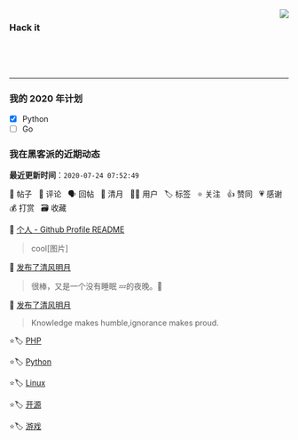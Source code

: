 <img align='right' src='https://github-readme-stats.vercel.app/api?username=1nfsr&show_icons=true&&hide=contribs,issues,stars&&hide_border=true&&hide_title=true' />


### Hack it

<br />
<br />
<br />
<hr />

### 我的 2020 年计划

- [x] Python
- [ ] Go

<!--events start -->

### 我在黑客派的近期动态

  **最近更新时间**：`2020-07-24 07:52:49`

📝 帖子 &nbsp; 💬 评论 &nbsp; 🗣 回帖 &nbsp; 🌙 清月 &nbsp; 👨‍💻 用户 &nbsp; 🏷️ 标签 &nbsp; ⭐️ 关注 &nbsp; 👍 赞同 &nbsp; 💗 感谢 &nbsp; 💰 打赏 &nbsp; 🗃 收藏


💬 [个人 - Github Profile README](https://hacpai.com/article/1595075885588/comment/1595548286287#comments)

  > cool[图片]

🌙 [发布了清风明月](https://hacpai.com/member/Infsr/breezemoons/1595548191323)

  > 很棒，又是一个没有睡眠 💤的夜晚。🎉

🌙 [发布了清风明月](https://hacpai.com/member/Infsr/breezemoons/1595515540142)

  > Knowledge makes humble,ignorance makes proud.

⭐️🏷️ [PHP](https://hacpai.com/tag/php)

  > 

⭐️🏷️ [Python](https://hacpai.com/tag/python)

  > 

⭐️🏷️ [Linux](https://hacpai.com/tag/linux)

  > 

⭐️🏷️ [开源](https://hacpai.com/tag/opensource)

  > 

⭐️🏷️ [游戏](https://hacpai.com/tag/game)

  > 


<!--events end -->
